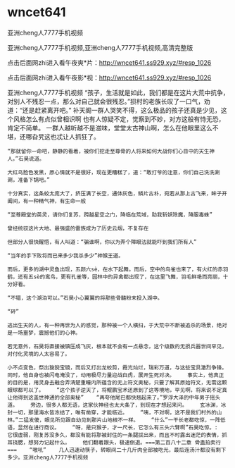 # wncet641
亚洲cheng人7777手机视频

亚洲cheng人7777手机视频,亚洲cheng人7777手机视频,高清完整版

点击后面网zhi进入看午夜爽*片：http://wncet641.ss929.xyz/#resp_1026

点击后面网zhi进入看午夜影*视：http://wncet641.ss929.xyz/#resp_1026

亚洲cheng人7777手机视频    “孩子，生活就是如此，我们都是在这片大荒中抗争，对别人不残忍一点，那么对自己就会很残忍。”狈村的老族长叹了一口气，劝道：“还是赶紧离开吧。”    补天阁一群人哭笑不得，这么极品的孩子还真是少见，这个风格怎么有点似曾相识啊    也有人惊疑不定，觉察到不妙，对方这般有恃无恐，肯定不简单。    一群人越听越不是滋味，堂堂太古神山啊，怎么在他眼里这么不堪，还哪旮旯这也忒让人抓狂了。

    “那就留你一命吧，静静的看着，被你们挖走至尊骨的人将来如何大战你们心目中的天生神人。”石昊说道。

    大红鸟脸色发黑，原心情就不是很好，现在更糟糕了，道：“敢打爷的注意，你们自己洗洗涮涮，准备下锅吧。”

    十分真实，这条蛟太庞大了，挤压满了长空，通体灰色，鳞片古朴，宛若从那上古飞来，眸子开阖间，有一种精气神，有生命一般

    “至尊殿堂的英灵，请你们复苏，跨越星空之门，降临在荒域，助我斩妖除魔，降服毒蛛”

    曾经统驭这片大地、最强盛的雷族成为了历史云烟，不复存在

    但部分人很快醒悟，有人叫道：“骗谁啊，你以为弄个障眼法就能吓到我们所有人”

    “当年的手下败将而已来多少我杀多少”神猴王道。

    而后，更多的湖中灵鱼出现，五颜六sè，在水下起舞。而后，空中的鸟雀也来了，有火红的赤羽鹤，还有五sè的鸾鸟，更有孔雀等，园林中的异禽都出现了，在这里飞舞，羽毛鲜艳而亮丽，十分好看。

    “不错，这个湖泊可以。”石昊小心翼翼的将那些骨髓粉末投入湖中。

    “砰”

    逃出生天的人，有一种再世为人的感觉，那种被一个人横扫，于大荒中不断被追杀的场景，绝对是一场噩梦，震撼他们的心神。

    若无意外，石昊将直接被镇压成飞灰，根本就不会有一点悬念，这个级数的无损兵器世间罕见，对付化灵境的人太容易了。

    小不点变色，祭出狻猊宝镜，而后又打出龙蛟剪，霞光灿烂，瑞彩万道，与这些宝具激烈争锋。同时，他自身也被闪电淹没了，动用极尽力量迎战白虎，展开生死对决。    事实上，他真正的目的是，用灵身去融合弄清楚重瞳内所蕴含的无上符文奥秘，只要了解其原始符文，无需这颗眼球都可以了。    “这个孩子逆天了，将鲲鹏宝术还原到了这等境地，罕见啊，将来说不定真让他得到这盖世神通的全部奥秘”    “再夸他尾巴都快翘起来了。”罗浮大泽的中年男子摇头道。    旁边，很多人都无语，这家伙神经也太大条了，到现在才想起来问。    玄冰渊，冰封一切，那里海水皆冻结了，唯有凿穿，才能临近。    “咦，不对啊，这不是我们村外的山林。”二猛发傻，眼见所见跟自幼见到那片山地根不一样。    “什么”一干长老都吃惊，一阵低语，显然在进行商议。    “呀，是只猴子，才一尺长，它怎么有三头六臂啊”石昊吃惊。:    它很虚弱，刚复苏没多久，都没有能将那被封住的一条腿拔出来，而且不时露出迷茫的表情，抓耳挠腮，想努力记起什么。    他们翻着跟头，极速倒退。===第二百八十二章 骨蛊拍卖行===    “嗷吼”    几人迅速动筷子，转眼间二十几斤肉全部被吃光，最后连汤汁都没有剩下多少。亚洲cheng人7777手机视频
